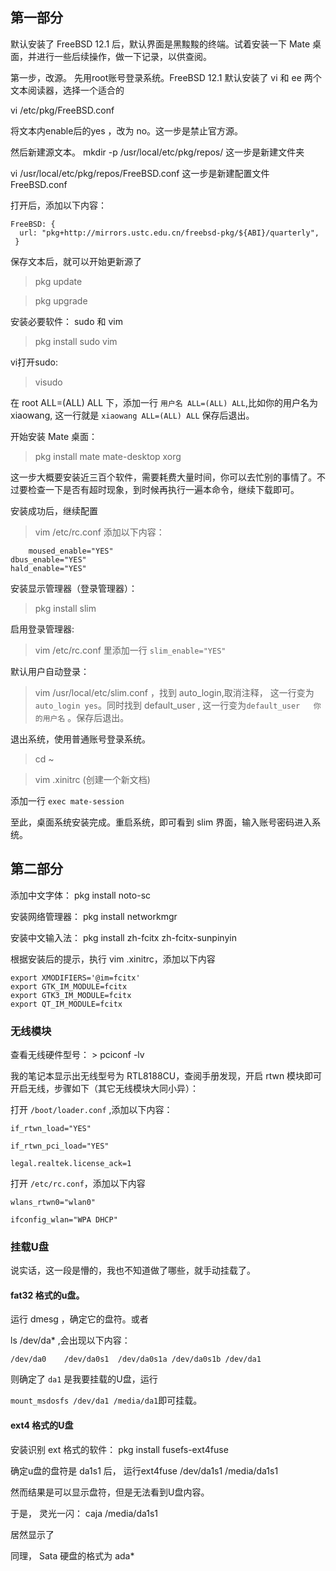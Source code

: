 ## 第一部分
    
默认安装了 FreeBSD 12.1 后，默认界面是黑黢黢的终端。试着安装一下 Mate 桌面，并进行一些后续操作，做一下记录，以供查阅。
    
第一步，改源。
先用root账号登录系统。FreeBSD 12.1 默认安装了 vi 和 ee 两个文本阅读器，选择一个适合的

vi /etc/pkg/FreeBSD.conf

将文本内enable后的yes ，改为 no。这一步是禁止官方源。
    
 然后新建源文本。
 mkdir -p /usr/local/etc/pkg/repos/  这一步是新建文件夹

vi /usr/local/etc/pkg/repos/FreeBSD.conf 这一步是新建配置文件 FreeBSD.conf
  
  
打开后，添加以下内容：
    
```
FreeBSD: {
  url: "pkg+http://mirrors.ustc.edu.cn/freebsd-pkg/${ABI}/quarterly",
 }
```
    
保存文本后，就可以开始更新源了
    
> pkg update
    
> pkg upgrade
    
    
安装必要软件： sudo 和 vim
    
> pkg install sudo vim
   
   
vi打开sudo:
    
> visudo 
    
在 root ALL=(ALL) ALL 下，添加一行 `用户名 ALL=(ALL) ALL`,比如你的用户名为 xiaowang, 这一行就是 `xiaowang ALL=(ALL) ALL`
保存后退出。
    
开始安装 Mate 桌面：
    
> pkg install mate mate-desktop xorg 
    
这一步大概要安装近三百个软件，需要耗费大量时间，你可以去忙别的事情了。不过要检查一下是否有超时现象，到时候再执行一遍本命令，继续下载即可。
    
安装成功后，继续配置
    
> vim /etc/rc.conf
添加以下内容：
```
    moused_enable="YES"
dbus_enable="YES"
hald_enable="YES"
````
    
安装显示管理器（登录管理器）：
    
> pkg install slim
    
启用登录管理器:
    
> vim /etc/rc.conf 里添加一行 `slim_enable="YES"`

默认用户自动登录：

> vim /usr/local/etc/slim.conf ，找到 auto_login,取消注释， 这一行变为`auto_login yes`。同时找到 default_user , 这一行变为`default_user   你的用户名`  。保存后退出。
    
退出系统，使用普通账号登录系统。
    
> cd ~
    
> vim .xinitrc (创建一个新文档)
    
添加一行 `exec mate-session`
    
至此，桌面系统安装完成。重启系统，即可看到 slim 界面，输入账号密码进入系统。
    
    
## 第二部分 
    
添加中文字体： pkg install noto-sc
    
安装网络管理器： pkg install networkmgr 
    
安装中文输入法： pkg install zh-fcitx zh-fcitx-sunpinyin
    
根据安装后的提示，执行 vim .xinitrc，添加以下内容
    
```
export XMODIFIERS='@im=fcitx'
export GTK_IM_MODULE=fcitx
export GTK3_IM_MODULE=fcitx
export QT_IM_MODULE=fcitx
```
    
### 无线模块
    
查看无线硬件型号： > pciconf -lv
    
我的笔记本显示出无线型号为 RTL8188CU，查阅手册发现，开启 rtwn 模块即可开启无线，步骤如下（其它无线模块大同小异）：
    
打开 `/boot/loader.conf` ,添加以下内容：

```   
if_rtwn_load="YES"

if_rtwn_pci_load="YES"

legal.realtek.license_ack=1
```
    
打开 `/etc/rc.conf`，添加以下内容

```   
wlans_rtwn0="wlan0"

ifconfig_wlan="WPA DHCP"
```

### 挂载U盘

说实话，这一段是懵的，我也不知道做了哪些，就手动挂载了。

#### fat32 格式的u盘。

运行 dmesg ，确定它的盘符。或者

ls /dev/da* ,会出现以下内容：

`/dev/da0    /dev/da0s1  /dev/da0s1a /dev/da0s1b /dev/da1`

则确定了 `da1` 是我要挂载的U盘，运行

`mount_msdosfs /dev/da1 /media/da1`即可挂载。

#### ext4 格式的U盘

安装识别 ext 格式的软件： pkg install fusefs-ext4fuse

确定u盘的盘符是 da1s1 后， 运行ext4fuse /dev/da1s1 /media/da1s1

然而结果是可以显示盘符，但是无法看到U盘内容。

于是， 灵光一闪：
caja /media/da1s1

居然显示了

同理， Sata 硬盘的格式为 ada*






    
    
    
    
    
    
    
    
